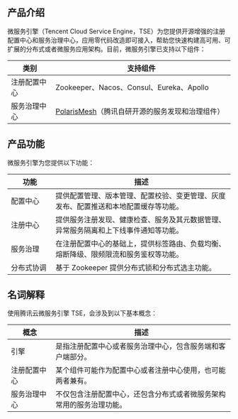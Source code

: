 ## 产品介绍

微服务引擎（Tencent Cloud Service Engine，TSE）为您提供开源增强的注册配置中心和服务治理中心，应用零代码改造即可接入，帮助您快速构建高可用、可扩展的分布式或者微服务应用架构。目前，微服务引擎已支持以下组件：
<table>
    <thead>
    <tr>
        <th style = "width:20%">类别</th>
        <th>支持组件</th>
    </tr>
    </thead>
    <tbody>
    <tr>
        <td>注册配置中心</td>
        <td>Zookeeper、Nacos、Consul、Eureka、Apollo</td>
    </tr>
    <tr>
        <td>服务治理中心</td>
        <td><a href='https://github.com/polarismesh'>PolarisMesh</a>（腾讯自研开源的服务发现和治理组件）</td>
    </tr>
    </tbody>
</table>

## 产品功能

微服务引擎为您提供以下功能：
<table>
    <thead>
    <tr>
        <th style = "width:20%">功能</th>
        <th>描述</th>
    </tr>
    </thead>
    <tbody>
    <tr>
        <td>配置中心</td>
        <td>提供配置管理、版本管理、配置校验、变更管理、灰度发布、配置推送和本地配置缓存等功能。</td>
    </tr>
		    <tr>
        <td>注册中心</td>
        <td>提供服务注册发现、健康检查、服务及其元数据管理、异常服务隔离和上下线事件通知等功能。</td>
    </tr>
		    <tr>
        <td>服务治理</td>
        <td>在注册配置中心的基础上，提供标签路由、负载均衡、熔断降级、限频限流和服务鉴权等功能。</td>
    </tr>
		    <tr>
        <td>分布式协调</td>
        <td>基于 Zookeeper 提供分布式锁和分布式选主功能。</td>
    </tr>
    </tbody>
</table>


## 名词解释

使用腾讯云微服务引擎 TSE，会涉及到以下基本概念：
<table>
    <thead>
    <tr>
        <th style = "width:20%">概念</th>
        <th>描述</th>
    </tr>
    </thead>
    <tbody>
    <tr>
        <td>引擎</td>
        <td>是指注册配置中心或者服务治理中心，包含服务端和客户端部分。</td>
    </tr>
		    <tr>
        <td>注册配置中心</td>
        <td>某个组件可能作为配置中心或者注册中心使用，也可能两者兼有。</td>
    </tr>
		    <tr>
        <td>服务治理中心</td>
        <td>不仅包含注册配置中心，还包含分布式或者微服务架构常用的服务治理功能。</td>
    </tr>
    </tbody>
</table>

